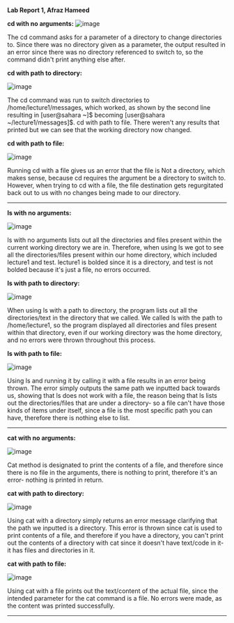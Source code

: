 **Lab Report 1, Afraz Hameed**

**cd with no arguments:**
![image](https://github.com/TTVTechTaro/cse15l-lab-reports/assets/46509287/242f6390-8388-49ac-a6aa-476f40954ccf)

The cd command asks for a parameter of a directory to change directories to. Since there was no directory given as a parameter, the output resulted in an error since there was no directory referenced to switch to, so the command didn't print anything else after.

**cd with path to directory:**

![image](https://github.com/TTVTechTaro/cse15l-lab-reports/assets/46509287/4c02e7c7-aa71-4441-b62b-132c68a78812)

The cd command was run to switch directories to /home/lecture1/messages, which worked, as shown by the second line resulting in [user@sahara ~]$ becoming [user@sahara ~/lecture1/messages]$. 
cd with path to file. There weren't any results that printed but we can see that the working directory now changed.

**cd with path to file:**

![image](https://github.com/TTVTechTaro/cse15l-lab-reports/assets/46509287/6ec1b6b9-72bb-4194-a7b1-68973208236e)


Running cd with a file gives us an error that the file is Not a directory, which makes sense, because cd requires the argument be a directory to switch to. However, when trying to cd with a file, the file destination gets regurgitated back out to us with no changes being made to our directory.

---

**ls with no arguments:**

![image](https://github.com/TTVTechTaro/cse15l-lab-reports/assets/46509287/7299990b-d424-4f1d-82a3-598ecf51d6ca)

ls with no arguments lists out all the directories and files present within the current working directory we are in. Therefore, when using ls we got to see all the directories/files present within our home directory, which included lecture1 and test. lecture1 is bolded since it is a directory, and test is not bolded because it's just a file, no errors occurred.

**ls with path to directory:**

![image](https://github.com/TTVTechTaro/cse15l-lab-reports/assets/46509287/44118a0b-9163-42b3-b903-cdc433e9cd2d)

When using ls with a path to directory, the program lists out all the directories/text in the directory that we called. We called ls with the path to /home/lecture1, so the program displayed all directories and files present within that directory, even if our working directory was the home directory, and no errors were thrown throughout this process.

**ls with path to file:**

![image](https://github.com/TTVTechTaro/cse15l-lab-reports/assets/46509287/5143cc5b-9212-45cb-aeba-9c72abeb9283)


Using ls and running it by calling it with a file results in an error being thrown. The error simply outputs the same path we inputted back towards us, showing that ls does not work with a file, the reason being that ls lists out the directories/files that are under a directory- so a file can't have those kinds of items under itself, since a file is the most specific path you can have, therefore there is nothing else to list. 

---

**cat with no arguments:**

![image](https://github.com/TTVTechTaro/cse15l-lab-reports/assets/46509287/9343fc0e-5725-4b8a-8732-37bbf3e6cb85)

Cat method is designated to print the contents of a file, and therefore since there is no file in the arguments, there is nothing to print, therefore it's an error- nothing is printed in return.

**cat with path to directory:**

![image](https://github.com/TTVTechTaro/cse15l-lab-reports/assets/46509287/62830907-9ff4-4e14-b9de-1d8cec2a4e85)

Using cat with a directory simply returns an error message clarifying that the path we inputted is a directory. This error is thrown since cat is used to print contents of a file, and therefore if you have a directory, you can't print out the contents of a directory with cat since it doesn't have text/code in it- it has files and directories in it. 

**cat with path to file:**

![image](https://github.com/TTVTechTaro/cse15l-lab-reports/assets/46509287/7826a169-78e6-40ce-b545-57f7ad01db22)

Using cat with a file prints out the text/content of the actual file, since the intended parameter for the cat command is a file. No errors were made, as the content was printed successfully.

---
